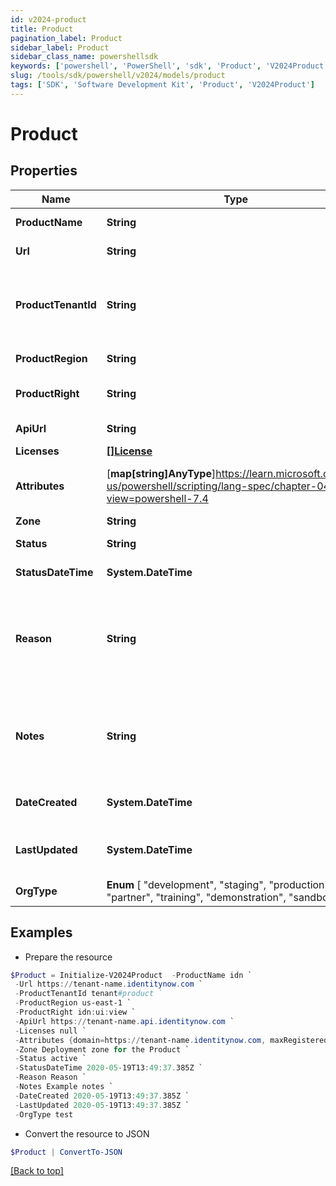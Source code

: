 ```yaml
---
id: v2024-product
title: Product
pagination_label: Product
sidebar_label: Product
sidebar_class_name: powershellsdk
keywords: ['powershell', 'PowerShell', 'sdk', 'Product', 'V2024Product']
slug: /tools/sdk/powershell/v2024/models/product
tags: ['SDK', 'Software Development Kit', 'Product', 'V2024Product']
---
```


# Product

## Properties

| Name | Type | Description | Notes |
| --- | --- | --- | --- |
| **ProductName** | **String** | Name of the Product | [optional] |
| **Url** | **String** | URL of the Product | [optional] |
| **ProductTenantId** | **String** | An identifier for a specific product-tenant combination | [optional] |
| **ProductRegion** | **String** | Product region | [optional] |
| **ProductRight** | **String** | Right needed for the Product | [optional] |
| **ApiUrl** | **String** | API URL of the Product | [optional] |
| **Licenses** | [**[]License**](license) |  | [optional] |
| **Attributes** | [**map[string]AnyType**]https://learn.microsoft.com/en-us/powershell/scripting/lang-spec/chapter-04?view=powershell-7.4 | Additional attributes for a product | [optional] |
| **Zone** | **String** | Zone | [optional] |
| **Status** | **String** | Status of the product | [optional] |
| **StatusDateTime** | **System.DateTime** | Status datetime | [optional] |
| **Reason** | **String** | If there's a tenant provisioning failure then reason will have the description of error | [optional] |
| **Notes** | **String** | Product could have additional notes added during tenant provisioning. | [optional] |
| **DateCreated** | **System.DateTime** | Date when the product was created | [optional] |
| **LastUpdated** | **System.DateTime** | Date when the product was last updated | [optional] |
| **OrgType** | **Enum** [ "development", "staging", "production", "test", "partner", "training", "demonstration", "sandbox" ] | Type of org | [optional] |

## Examples

- Prepare the resource

```powershell
$Product = Initialize-V2024Product  -ProductName idn `
 -Url https://tenant-name.identitynow.com `
 -ProductTenantId tenant#product `
 -ProductRegion us-east-1 `
 -ProductRight idn:ui:view `
 -ApiUrl https://tenant-name.api.identitynow.com `
 -Licenses null `
 -Attributes {domain=https://tenant-name.identitynow.com, maxRegisteredUsers=250} `
 -Zone Deployment zone for the Product `
 -Status active `
 -StatusDateTime 2020-05-19T13:49:37.385Z `
 -Reason Reason `
 -Notes Example notes `
 -DateCreated 2020-05-19T13:49:37.385Z `
 -LastUpdated 2020-05-19T13:49:37.385Z `
 -OrgType test
```

- Convert the resource to JSON

```powershell
$Product | ConvertTo-JSON
```

[[Back to top]](#)
